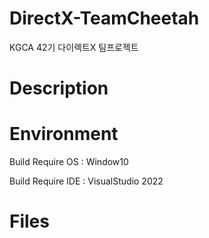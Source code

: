 # DirectX-TeamCheetah
KGCA 42기 다이렉트X 팀프로젝트
#  Description

# Environment
Build Require OS : Window10

Build Require IDE : VisualStudio 2022

# Files
